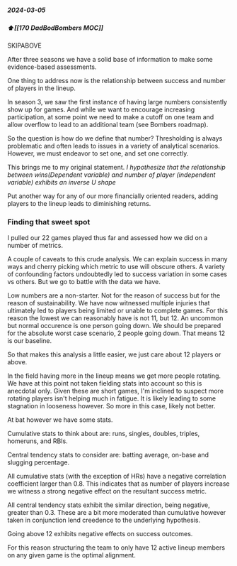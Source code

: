 ##### 2024-03-05
##### ⬆️[[170 DadBodBombers MOC]] 

SKIPABOVE


After three seasons we have a solid base of information to make some evidence-based assessments. 

One thing to address now is the relationship between success and number of players in the lineup. 

In season 3, we saw the first instance of having large numbers consistently show up for games. And while we want to encourage increasing participation, at some point we need to make a cutoff on one team and allow overflow to lead to an additional team (see Bombers roadmap). 

So the question is how do we define that number? Thresholding is always problematic and often leads to issues in a variety of analytical scenarios. However, we must endeavor to set one, and set one correctly. 

This brings me to my original statement. *I hypothesize that the relationship between wins(Dependent variable) and number of player (independent variable) exhibits an inverse U shape*

Put another way for any of our more financially oriented readers, adding players to the lineup leads to diminishing returns. 

### Finding that sweet spot
I pulled our 22 games played thus far and assessed how we did on a number of metrics. 

A couple of caveats to this crude analysis. We can explain success in many ways and cherry picking which metric to use will obscure others. A variety of confounding factors undoubtedly led to success variation in some cases vs others. But we go to battle with the data we have. 

Low numbers are a non-starter. Not for the reason of success but for the reason of sustainability. We have now witnessed multiple injuries that ultimately led to players being limited or unable to complete games. For this reason the lowest we can reasonably have is not 11, but 12. An uncommon but normal occurence is one person going down. We should be prepared for the absolute worst case scenario, 2 people going down. That means 12 is our baseline.

So that makes this analysis a little easier, we just care about 12 players or above. 

In the field having more in the lineup means we get more people rotating. We have at this point not taken fielding stats into account so this is anecdotal only. Given these are short games, I'm inclined to suspect more rotating players isn't helping much in fatigue. It is likely leading to some stagnation in looseness however. So more in this case, likely not better.

At bat however we have some stats. 

Cumulative stats to think about are: runs, singles, doubles, triples, homeruns, and RBIs. 

Central tendency stats to consider are: batting average, on-base and slugging percentage. 

All cumulative stats (with the exception of HRs) have a negative correlation coefficient larger than 0.8. This indicates that as number of players increase we witness a strong negative effect on the resultant success metric.

All central tendency stats exhibit the similar direction, being negative, greater than 0.3. These are a bit more moderated than cumulative however taken in conjunction lend creedence to the underlying hypothesis. 

Going above 12 exhibits negative effects on success outcomes. 

For this reason structuring the team to only have 12 active lineup members on any given game is the optimal alignment. 

